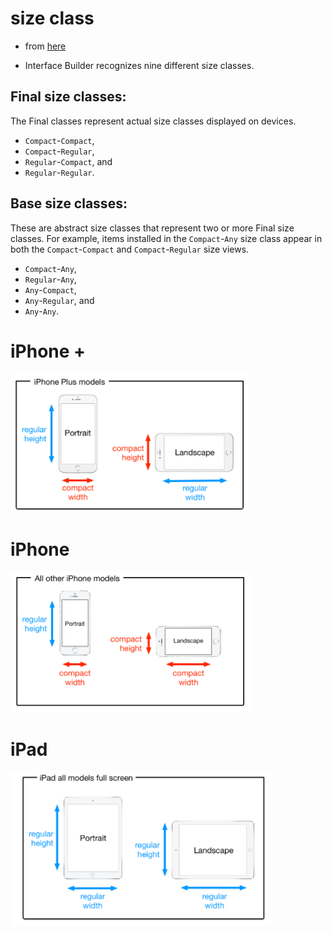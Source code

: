 # size class

* from [here](https://developer.apple.com/library/content/documentation/UserExperience/Conceptual/AutolayoutPG/Size-ClassSpecificLayout.html)

* Interface Builder recognizes nine different size classes.

## Final size classes:
The Final classes represent actual size classes displayed on devices.
  * `Compact`-`Compact`,
  * `Compact`-`Regular`,
  * `Regular`-`Compact`, and
  * `Regular`-`Regular`.

## Base size classes:
These are abstract size classes that represent two or
more Final size classes. For example, items installed in the `Compact`-`Any` size
class appear in both the `Compact`-`Compact` and `Compact`-`Regular` size views.

* `Compact`-`Any`,
* `Regular`-`Any`,
* `Any`-`Compact`,
* `Any`-`Regular`, and
* `Any`-`Any`.

# iPhone +
![img](../images/iphone-plus-size.png)

# iPhone
![img](../images/iphone-size.png)

# iPad
![img](../images/ipad-size.png)
